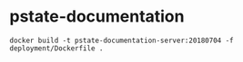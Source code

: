 # pstate-documentation

```
docker build -t pstate-documentation-server:20180704 -f deployment/Dockerfile .
```